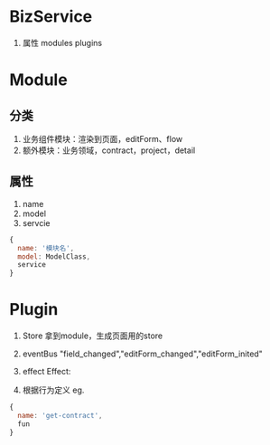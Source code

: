 # BizService
1. 属性
modules
plugins


# Module

## 分类
1. 业务组件模块：渲染到页面，editForm、flow
2. 额外模块：业务领域，contract，project，detail

## 属性
1. name
2. model
3. servcie

```js
{
  name: '模块名',
  model: ModelClass,
  service
}
```

# Plugin
1. Store
拿到module，生成页面用的store

2. eventBus
"field_changed","editForm_changed","editForm_inited"

3. effect
Effect:
1. 根据行为定义
eg.
```js
{
  name: 'get-contract',
  fun
}
```
